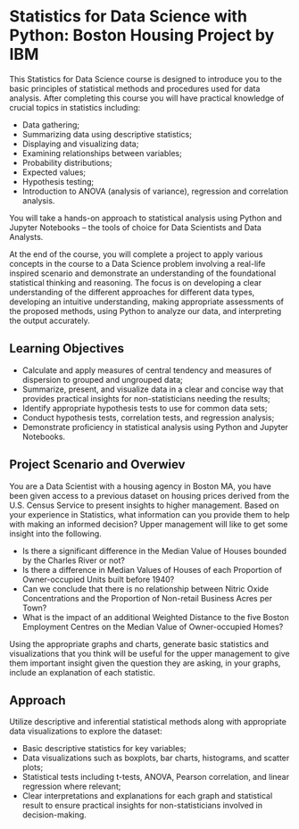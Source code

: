 # Statistics for Data Science with Python: Boston Housing Project by IBM

This Statistics for Data Science course is designed to introduce you to the basic principles of statistical methods and procedures used for data analysis. After completing this course you will have practical knowledge of crucial topics in statistics including: 

* Data gathering;
* Summarizing data using descriptive statistics;
* Displaying and visualizing data;
* Examining relationships between variables;
* Probability distributions;
* Expected values;
* Hypothesis testing;
* Introduction to ANOVA (analysis of variance), regression and correlation analysis.

You will take a hands-on approach to statistical analysis using Python and Jupyter Notebooks – the tools of choice for Data Scientists and Data Analysts.

At the end of the course, you will complete a project to apply various concepts in the course to a Data Science problem involving a real-life inspired scenario and demonstrate an understanding of the foundational statistical thinking and reasoning. The focus is on developing a clear understanding of the different approaches for different data types, developing an intuitive understanding, making appropriate assessments of the proposed methods, using Python to analyze our data, and interpreting the output accurately.

## Learning Objectives

* Calculate and apply measures of central tendency and measures of dispersion to grouped and ungrouped data;
* Summarize, present, and visualize data in a clear and concise way that provides practical insights for non-statisticians needing the results;
* Identify appropriate hypothesis tests to use for common data sets;
* Conduct hypothesis tests, correlation tests, and regression analysis;
* Demonstrate proficiency in statistical analysis using Python and Jupyter Notebooks.

## Project Scenario and Overwiev
You are a Data Scientist with a housing agency in Boston MA, you have been given access to a previous dataset on housing prices derived from the U.S. Census Service to present insights to higher management. Based on your experience in Statistics, what information can you provide them to help with making an informed decision? Upper management will like to get some insight into the following.  

* Is there a significant difference in the Median Value of Houses bounded by the Charles River or not?  
* Is there a difference in Median Values of Houses of each Proportion of Owner-occupied Units built before 1940?  
* Can we conclude that there is no relationship between Nitric Oxide Concentrations and the Proportion of Non-retail Business Acres per Town?  
* What is the impact of an additional Weighted Distance to the five Boston Employment Centres on the Median Value of Owner-occupied Homes?  

Using the appropriate graphs and charts, generate basic statistics and visualizations that you think will be useful for the upper management to give them important insight given the question they are asking, in your graphs, include an explanation of each statistic.

## Approach

Utilize descriptive and inferential statistical methods along with appropriate data visualizations to explore the dataset:

* Basic descriptive statistics for key variables;
* Data visualizations such as boxplots, bar charts, histograms, and scatter plots;
* Statistical tests including t-tests, ANOVA, Pearson correlation, and linear regression where relevant;
* Clear interpretations and explanations for each graph and statistical result to ensure practical insights for non-statisticians involved in decision-making.
